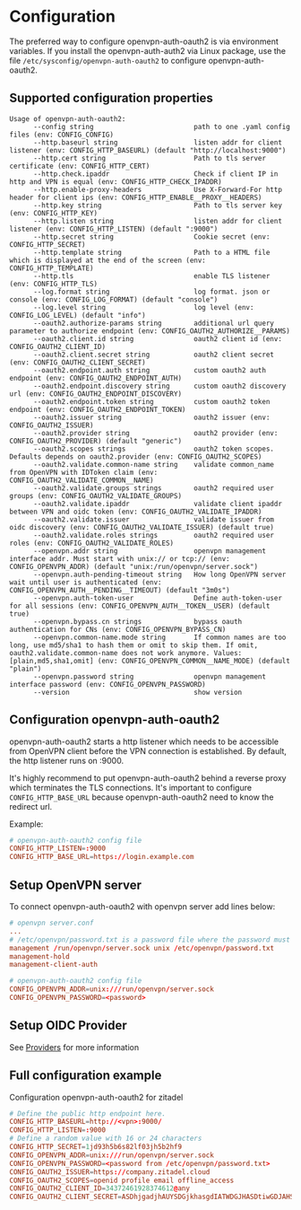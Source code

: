 # Configuration

The preferred way to configure openvpn-auth-oauth2 is via environment variables. If you install the openvpn-auth-auth2 via
Linux package, use the file `/etc/sysconfig/openvpn-auth-oauth2` to configure openvpn-auth-oauth2.

## Supported configuration properties

```
Usage of openvpn-auth-oauth2:
      --config string                         path to one .yaml config files (env: CONFIG_CONFIG)
      --http.baseurl string                   listen addr for client listener (env: CONFIG_HTTP_BASEURL) (default "http://localhost:9000")
      --http.cert string                      Path to tls server certificate (env: CONFIG_HTTP_CERT)
      --http.check.ipaddr                     Check if client IP in http and VPN is equal (env: CONFIG_HTTP_CHECK_IPADDR)
      --http.enable-proxy-headers             Use X-Forward-For http header for client ips (env: CONFIG_HTTP_ENABLE__PROXY__HEADERS)
      --http.key string                       Path to tls server key (env: CONFIG_HTTP_KEY)
      --http.listen string                    listen addr for client listener (env: CONFIG_HTTP_LISTEN) (default ":9000")
      --http.secret string                    Cookie secret (env: CONFIG_HTTP_SECRET)
      --http.template string                  Path to a HTML file which is displayed at the end of the screen (env: CONFIG_HTTP_TEMPLATE)
      --http.tls                              enable TLS listener (env: CONFIG_HTTP_TLS)
      --log.format string                     log format. json or console (env: CONFIG_LOG_FORMAT) (default "console")
      --log.level string                      log level (env: CONFIG_LOG_LEVEL) (default "info")
      --oauth2.authorize-params string        additional url query parameter to authorize endpoint (env: CONFIG_OAUTH2_AUTHORIZE__PARAMS)
      --oauth2.client.id string               oauth2 client id (env: CONFIG_OAUTH2_CLIENT_ID)
      --oauth2.client.secret string           oauth2 client secret (env: CONFIG_OAUTH2_CLIENT_SECRET)
      --oauth2.endpoint.auth string           custom oauth2 auth endpoint (env: CONFIG_OAUTH2_ENDPOINT_AUTH)
      --oauth2.endpoint.discovery string      custom oauth2 discovery url (env: CONFIG_OAUTH2_ENDPOINT_DISCOVERY)
      --oauth2.endpoint.token string          custom oauth2 token endpoint (env: CONFIG_OAUTH2_ENDPOINT_TOKEN)
      --oauth2.issuer string                  oauth2 issuer (env: CONFIG_OAUTH2_ISSUER)
      --oauth2.provider string                oauth2 provider (env: CONFIG_OAUTH2_PROVIDER) (default "generic")
      --oauth2.scopes strings                 oauth2 token scopes. Defaults depends on oauth2.provider (env: CONFIG_OAUTH2_SCOPES)
      --oauth2.validate.common-name string    validate common_name from OpenVPN with IDToken claim (env: CONFIG_OAUTH2_VALIDATE_COMMON__NAME)
      --oauth2.validate.groups strings        oauth2 required user groups (env: CONFIG_OAUTH2_VALIDATE_GROUPS)
      --oauth2.validate.ipaddr                validate client ipaddr between VPN and oidc token (env: CONFIG_OAUTH2_VALIDATE_IPADDR)
      --oauth2.validate.issuer                validate issuer from oidc discovery (env: CONFIG_OAUTH2_VALIDATE_ISSUER) (default true)
      --oauth2.validate.roles strings         oauth2 required user roles (env: CONFIG_OAUTH2_VALIDATE_ROLES)
      --openvpn.addr string                   openvpn management interface addr. Must start with unix:// or tcp:// (env: CONFIG_OPENVPN_ADDR) (default "unix:/run/openvpn/server.sock")
      --openvpn.auth-pending-timeout string   How long OpenVPN server wait until user is authenticated (env: CONFIG_OPENVPN_AUTH__PENDING__TIMEOUT) (default "3m0s")
      --openvpn.auth-token-user               Define auth-token-user for all sessions (env: CONFIG_OPENVPN_AUTH__TOKEN__USER) (default true)
      --openvpn.bypass.cn strings             bypass oauth authentication for CNs (env: CONFIG_OPENVPN_BYPASS_CN)
      --openvpn.common-name.mode string       If common names are too long, use md5/sha1 to hash them or omit to skip them. If omit, oauth2.validate.common-name does not work anymore. Values: [plain,md5,sha1,omit] (env: CONFIG_OPENVPN_COMMON__NAME_MODE) (default "plain")
      --openvpn.password string               openvpn management interface password (env: CONFIG_OPENVPN_PASSWORD)
      --version                               show version
```

## Configuration openvpn-auth-oauth2
openvpn-auth-oauth2 starts a http listener which needs to be accessible from OpenVPN client before the VPN connection is established.
By default, the http listener runs on :9000.

It's highly recommend to put openvpn-auth-oauth2 behind a reverse proxy which terminates the TLS connections. It's important to configure
`CONFIG_HTTP_BASE_URL` because openvpn-auth-oauth2 need to know the redirect url.

Example:
```conf
# openvpn-auth-oauth2 config file
CONFIG_HTTP_LISTEN=:9000
CONFIG_HTTP_BASE_URL=https://login.example.com
```

## Setup OpenVPN server
To connect openvpn-auth-oauth2 with openvpn server add lines below:

```conf
# openvpn server.conf
...
# /etc/openvpn/password.txt is a password file where the password must be on first line
management /run/openvpn/server.sock unix /etc/openvpn/password.txt
management-hold
management-client-auth
```

```conf
# openvpn-auth-oauth2 config file
CONFIG_OPENVPN_ADDR=unix:///run/openvpn/server.sock
CONFIG_OPENVPN_PASSWORD=<password>
```

## Setup OIDC Provider

See [Providers](Providers) for more information

## Full configuration example
Configuration openvpn-auth-oauth2 for zitadel

```conf
# Define the public http endpoint here.
CONFIG_HTTP_BASEURL=http://<vpn>:9000/
CONFIG_HTTP_LISTEN=:9000
# Define a random value with 16 or 24 characters
CONFIG_HTTP_SECRET=1jd93h5b6s82lf03jh5b2hf9
CONFIG_OPENVPN_ADDR=unix:///run/openvpn/server.sock
CONFIG_OPENVPN_PASSWORD=<password from /etc/openvpn/password.txt>
CONFIG_OAUTH2_ISSUER=https://company.zitadel.cloud
CONFIG_OAUTH2_SCOPES=openid profile email offline_access
CONFIG_OAUTH2_CLIENT_ID=34372461928374612@any
CONFIG_OAUTH2_CLIENT_SECRET=ASDhjgadjhAUYSDGjkhasgdIATWDGJHASDtiwGDJAHSGDutwqdygASJKD12hfva
```
